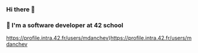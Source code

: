 ### Hi there 👋

### 🚀 I'm a software developer at 42 school

https://profile.intra.42.fr/users/mdanchev)https://profile.intra.42.fr/users/mdanchev
